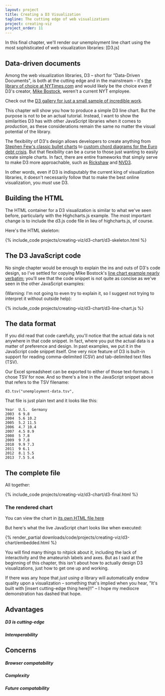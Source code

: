 ```yaml
---
layout: project
title: Creating a D3 Visualization
tagline: The cutting edge of web visualizations
project: creating-viz
project_order: 11
---
```


In this final chapter, we'll render our unemployment line chart using the most sophisticated of web visualization libraries: [D3.js]


## Data-driven documents

Among the web visualization libraries, D3 &ndash; short for "Data-Driven Documents", is both at the cutting edge and in the mainstream &ndash; it's [the library of choice at NYTimes.com](http://source.mozillaopennews.org/en-US/articles/nyts-512-paths-white-house/) and would likely be the choice even if D3's creator, [Mike Bostock](http://bost.ocks.org/mike/), weren't a current NYT employee.

Check out the [D3 gallery for just a small sample of incredible work](https://github.com/mbostock/d3/wiki/Gallery).

This chapter will show you how to produce a simple D3 line chart. But the purpose is not to be an actual tutorial. Instead, I want to show the similarities D3 has with other JavaScript libraries when it comes to *production*, as these considerations remain the same no matter the visual potential of the library.


The flexibility of D3's design allows developers to create anything from [Stephen Few's classic bullet charts](http://bl.ocks.org/mbostock/4061961) to [custom chord diagrams for the Euro debt crisis](http://bl.ocks.org/mbostock/1308257). But that flexibility can be a curse to those just wanting to easily create simple charts. In fact, there are entire frameworks that simply serve to make D3 more approachable, such as [Rickshaw](http://code.shutterstock.com/rickshaw/) and [NVD3](http://nvd3.org/).

In other words, even if D3 is indisputably the current king of visualization libraries, it doesn't necessarily follow that to make the best online visualization, you *must* use D3.

## Building the HTML

The HTML container for a D3 visualization is similar to what we've seen before, particularly with the Highcharts.js example. The most important change is to include the d3.js code file in lieu of highcharts.js, of course.

Here's the HTML skeleton:

{% include_code projects/creating-viz/d3-chart/d3-skeleton.html %}


## The D3 JavaScript code

No single chapter would be enough to explain the ins and outs of D3's code design, so I've settled for copying Mike Bostock's [line chart example nearly verbatim](http://bl.ocks.org/mbostock/3884955); you'll see that the code snippet is not quite as concise as we've seen in the other JavaScript examples:

(Warning: I'm not going to even try to explain it, so I suggest not trying to interpret it without outside help):

{% include_code projects/creating-viz/d3-chart/d3-line-chart.js %}


## The data format

If you did read that code carefully, you'll notice that the actual data is not anywhere in that code snippet. In fact, where you put the actual data is a matter of preference and design. In past examples, we put it in the JavaScript code snippet itself. One very nice feature of D3 is built-in support for reading comma-delimited (CSV) and tab-delimited text files (TSV). 

Our Excel spreadsheet can be exported to either of those text-formats. I chose TSV for now. And so there's a line in the JavaScript snippet above that refers to the TSV filename:

    d3.tsv("unemployment-data.tsv",


That file is just plain text and it looks like this:

    Year  U.S.  Germany
    2003  6 9.8
    2004  5.6 10.2
    2005  5.2 11.5
    2006  4.7 10.4
    2007  4.5 8.9
    2008  5 7.8
    2009  9 7.8
    2010  9.9 7.3
    2011  9 6.1
    2012  8.1 5.5
    2013  7.5 5.4



## The complete file

All together:

{% include_code projects/creating-viz/d3-chart/d3-final.html %}



### The rendered chart

You can view the chart in [its own HTML file here](/downloads/code/projects/creating-viz/d3-chart/d3-final.html)

But here's what the live JavaScript chart looks like when executed:


<div>  
{% render_partial downloads/code/projects/creating-viz/d3-chart/embedded.html %}
</div>

You will find many things to nitpick about it, including the lack of interactivity and the amateurish labels and axes. But as I said at the beginning of this chapter, this isn't about how to actually design D3 visualizations, just how to get one up and working. 

If there was any hope that *just using a* library will automatically endow quality upon a visualization &ndash; something that's implied when you hear, "It's built with [insert cutting-edge thing here]!!" &ndash; I hope my mediocre demonstration has dashed that hope.



## Advantages
 
##### D3 is cutting-edge

##### Interoperability

## Concerns

##### Browser compatability

##### Complexity

##### Future compatability




